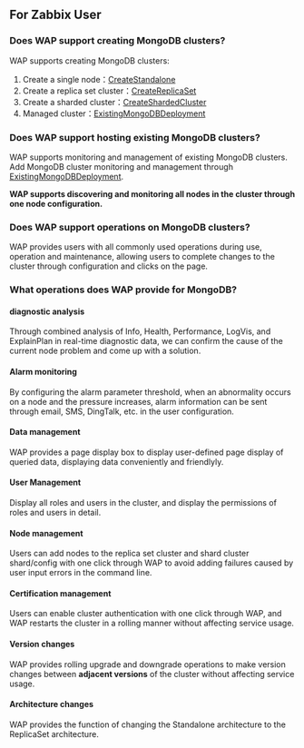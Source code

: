 ## For Zabbix User

### Does WAP support creating MongoDB clusters?

WAP supports creating MongoDB clusters:

1. Create a single node：[CreateStandalone](../02-Usage/MongoDB/CreateDeployment/CreateStandalone.md)
2. Create a replica set cluster：[CreateReplicaSet](../02-Usage/MongoDB/CreateDeployment/CreateReplicaSet.md)
3. Create a sharded cluster：[CreateShardedCluster](../02-Usage/MongoDB/CreateDeployment/CreateShardedCluster.md)
4. Managed cluster：[ExistingMongoDBDeployment](../02-Usage/MongoDB/CreateDeployment/ExistingMongoDBDeployment.md)



### Does WAP support hosting existing MongoDB clusters?

WAP supports monitoring and management of existing MongoDB clusters. Add MongoDB cluster monitoring and management through [ExistingMongoDBDeployment](../02-Usage/MongoDB/CreateDeployment/ExistingMongoDBDeployment.md).

**WAP supports discovering and monitoring all nodes in the cluster through one node configuration.**



### Does WAP support operations on MongoDB clusters?

WAP provides users with all commonly used operations during use, operation and maintenance, allowing users to complete changes to the cluster through configuration and clicks on the page.



### What operations does WAP provide for MongoDB?

#### diagnostic analysis

Through combined analysis of Info, Health, Performance, LogVis, and ExplainPlan in real-time diagnostic data, we can confirm the cause of the current node problem and come up with a solution.

#### Alarm monitoring

By configuring the alarm parameter threshold, when an abnormality occurs on a node and the pressure increases, alarm information can be sent through email, SMS, DingTalk, etc. in the user configuration.

#### Data management

WAP provides a page display box to display user-defined page display of queried data, displaying data conveniently and friendlyly.

#### User Management

Display all roles and users in the cluster, and display the permissions of roles and users in detail.

#### Node management

Users can add nodes to the replica set cluster and shard cluster shard/config with one click through WAP to avoid adding failures caused by user input errors in the command line.

#### Certification management

Users can enable cluster authentication with one click through WAP, and WAP restarts the cluster in a rolling manner without affecting service usage.

#### Version changes

WAP provides rolling upgrade and downgrade operations to make version changes between **adjacent versions** of the cluster without affecting service usage.

#### Architecture changes

WAP provides the function of changing the Standalone architecture to the ReplicaSet architecture.